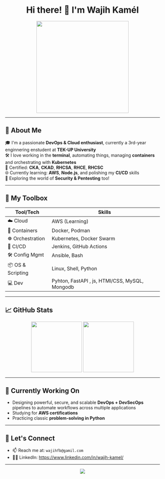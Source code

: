<h1 align="center">Hi there! 👋 I'm Wajih Kamél </h1>

<p align="center">
  <img src="https://media.giphy.com/media/qgQUggAC3Pfv687qPC/giphy.gif" width="300"/>
</p>

---

## 🚀 About Me

🎓 I'm a passionate **DevOps & Cloud enthusiast**, currently a 3rd-year enginnering enstudent at **TEK-UP University**  
🛠️ I love working in the **terminal**, automating things, managing **containers** and orchestrating with **Kubernetes**  
🔧 Certified: **CKA**, **CKAD**, **RHCSA**, **RHCE**, **RHCSC**   
🌐 Currently learning: **AWS**, **Node.js**, and polishing my **CI/CD** skills  
🌟 Exploring the world of **Security & Pentesting** too!

---

## 🧰 My Toolbox

| Tool/Tech | Skills |
|---|---|
| ☁️ Cloud | AWS (Learning) |
| 🐳 Containers | Docker, Podman |
| ☸️ Orchestration | Kubernetes, Docker Swarm |
| 🧪 CI/CD | Jenkins, GitHub Actions |
| 🛠️ Config Mgmt | Ansible, Bash |
| 📦 OS & Scripting | Linux, Shell, Python |
| 💻 Dev | Pyhton, FastAPI , js, HTMl/CSS, MySQL, Mongodb |

---

## 📈 GitHub Stats

<p align="center">
  <img src="https://github-readme-stats.vercel.app/api?username=your-github-username&show_icons=true&theme=radical&count_private=true" height="165"/>
  <img src="https://github-readme-stats.vercel.app/api/top-langs/?username=your-github-username&layout=compact&theme=radical" height="165"/>
</p>

---

## 🧠 Currently Working On
  
- Designing powerful, secure, and scalable **DevOps + DevSecOps** pipelines to automate workflows across multiple applications  
- Studying for **AWS certifications**  
- Practicing classic **problem-solving in Python**

---

## 💬 Let's Connect

- 📫 Reach me at: `wajihfb@gamil.com`  
- 🧑‍💻 LinkedIn: https://www.linkedin.com/in/wajih-kamel/


---

<p align="center">
  <img src="https://capsule-render.vercel.app/api?type=waving&color=gradient&height=100&section=footer"/>
</p>
